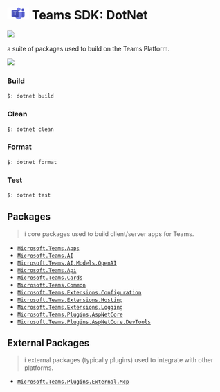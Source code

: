 # <img src="./Assets/icon.png" width="50px" /> Teams SDK: DotNet

<a href="#">
    <img src="https://img.shields.io/github/v/release/microsoft/teams.net?label=version" />
</a>

a suite of packages used to build on the Teams Platform.

<a href="https://microsoft.github.io/teams-ai" target="_blank">
    <img src="https://img.shields.io/badge/📖 Getting Started-blue?style=for-the-badge" />
</a>

### Build

```bash
$: dotnet build
```

### Clean

```bash
$: dotnet clean
```

### Format

```bash
$: dotnet format
```

### Test

```bash
$: dotnet test
```

## Packages

> ℹ️ core packages used to build client/server apps for Teams.

- [`Microsoft.Teams.Apps`](./Libraries/Microsoft.Teams.Apps/README.md)
- [`Microsoft.Teams.AI`](./Libraries/Microsoft.Teams.AI/README.md)
- [`Microsoft.Teams.AI.Models.OpenAI`](./Libraries/Microsoft.Teams.AI.Models.OpenAI/README.md)
- [`Microsoft.Teams.Api`](./Libraries/Microsoft.Teams.Api/README.md)
- [`Microsoft.Teams.Cards`](./Libraries/Microsoft.Teams.Cards/README.md)
- [`Microsoft.Teams.Common`](./Libraries/Microsoft.Teams.Common/README.md)
- [`Microsoft.Teams.Extensions.Configuration`](./Libraries/Microsoft.Teams.Extensions/Microsoft.Teams.Extensions.Configuration/README.md)
- [`Microsoft.Teams.Extensions.Hosting`](./Libraries/Microsoft.Teams.Extensions/Microsoft.Teams.Extensions.Hosting/README.md)
- [`Microsoft.Teams.Extensions.Logging`](./Libraries/Microsoft.Teams.Extensions/Microsoft.Teams.Extensions.Logging/README.md)
- [`Microsoft.Teams.Plugins.AspNetCore`](./Libraries/Microsoft.Teams.Plugins/Microsoft.Teams.Plugins.AspNetCore/README.md)
- [`Microsoft.Teams.Plugins.AspNetCore.DevTools`](./Libraries/Microsoft.Teams.Plugins/Microsoft.Teams.Plugins.AspNetCore.DevTools/README.md)

## External Packages

> ℹ️ external packages (typically plugins) used to integrate with other platforms.

- [`Microsoft.Teams.Plugins.External.Mcp`](./Libraries/Microsoft.Teams.Plugins/Microsoft.Teams.Plugins.External/Microsoft.Teams.Plugins.External.Mcp/README.md)
